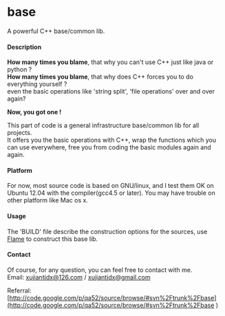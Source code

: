 base
====

A powerful C++ base/common lib.  


#### Description

**How many times you blame**, that why you can't use C++ just like java or python ?  
**How many times you blame**, that why does C++ forces you to do everything yourself ?  
even the basic operations like 'string split', 'file operations' over and over again?

**Now, you got one !** 

This part of code is a general infrastructure base/common lib for all projects.  
It offers you the basic operations with C++, wrap the functions which you can use everywhere, free you from coding the basic modules again and again.   

#### Platform
 
For now, most source code is based on GNU/linux, and I test them OK on Ubuntu 12.04 with the compiler(gcc4.5 or later). You may have trouble on other platform like Mac os x.

#### Usage
The 'BUILD' file describe the construction options for the sources, use [Flame](https://github.com/xujianjlu/Flame) to construct this base lib.

#### Contact
Of course, for any question, you can feel free to contact with me.  
Email: xujiantjdx@126.com / xujiantjdx@gmail.com

Referral: [http://code.google.com/p/qa52/source/browse/#svn%2Ftrunk%2Fbase](http://code.google.com/p/qa52/source/browse/#svn%2Ftrunk%2Fbase
)  
